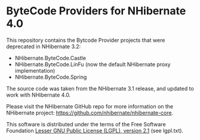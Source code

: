 ByteCode Providers for NHibernate 4.0
=======================================

This repository contains the Bytcode Provider projects that were deprecated in NHibernate 3.2:

* NHibernate.ByteCode.Castle
* NHibernate.ByteCode.LinFu (now the default NHibernate proxy implementation)
* NHibernate.ByteCode.Spring

The source code was taken from the NHibernate 3.1 release, and updated to work with NHibernate 4.0.

Please visit the NHibernate GitHub repo for more information on the NHibernate project: <https://github.com/nhibernate/nhibernate-core>.

This software is distributed under the terms of the Free Software Foundation [Lesser GNU Public License (LGPL), version 2.1][D1] (see lgpl.txt).

[D1]: http://www.gnu.org/licenses/lgpl-2.1-standalone.html
